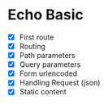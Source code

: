 # Echo Basic

- [x] First route
- [x] Routing
- [x] Path parameters
- [x] Query parameters
- [x] Form urlencoded
- [x] Handling Request (json)
- [x] Static content
